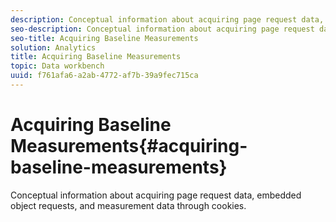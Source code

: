 ```yaml
---
description: Conceptual information about acquiring page request data, embedded object requests, and measurement data through cookies.
seo-description: Conceptual information about acquiring page request data, embedded object requests, and measurement data through cookies.
seo-title: Acquiring Baseline Measurements
solution: Analytics
title: Acquiring Baseline Measurements
topic: Data workbench
uuid: f761afa6-a2ab-4772-af7b-39a9fec715ca
---
```


# Acquiring Baseline Measurements{#acquiring-baseline-measurements}

Conceptual information about acquiring page request data, embedded object requests, and measurement data through cookies.

